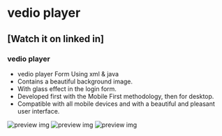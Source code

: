 # vedio player
## [Watch it on linked in]
### vedio player

- vedio player Form Using xml & java
- Contains a beautiful background image.
- With glass effect in the login form.
- Developed first with the Mobile First methodology, then for desktop.
- Compatible with all mobile devices and with a beautiful and pleasant user interface.

![preview img](/preview1.png)
![preview img](/preview2.png)
![preview img](/preview3.png)
